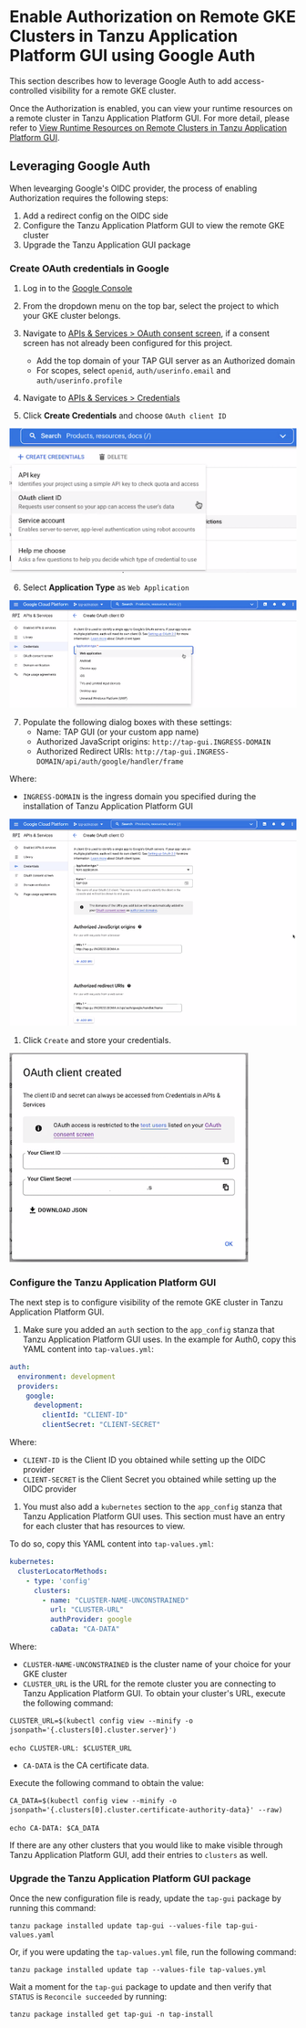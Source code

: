 # Enable Authorization on Remote GKE Clusters in Tanzu Application Platform GUI using Google Auth

This section describes how to leverage Google Auth to add access-controlled visibility for a remote GKE cluster.

Once the Authorization is enabled, you can view your runtime resources on a remote cluster in Tanzu Application Platform GUI. For more detail, please refer to [View Runtime Resources on Remote Clusters in Tanzu Application Platform GUI](./view-resouces-rbac.md).


## <a id="googles-oidc-provider"></a> Leveraging Google Auth

When levearging Google's OIDC provider, the process of enabling Authorization requires the following steps:

1. Add a redirect config on the OIDC side
2. Configure the Tanzu Application Platform GUI to view the remote GKE cluster
3. Upgrade the Tanzu Application GUI package

### <a id="create-oauth-credentials"></a> Create OAuth credentials in Google

1. Log in to the [Google Console](https://console.cloud.google.com)
2. From the dropdown menu on the top bar, select the project to which your GKE cluster belongs.
3. Navigate to
   [APIs & Services > OAuth consent screen](https://console.cloud.google.com/apis/credentials/consent), if a consent screen has not already been configured for this
   project.
   - Add the top domain of your TAP GUI server as an Authorized domain
   - For scopes, select `openid`, `auth/userinfo.email` and
     `auth/userinfo.profile`


4. Navigate to
   [APIs & Services > Credentials](https://console.cloud.google.com/apis/credentials)
5. Click **Create Credentials** and choose `OAuth client ID`

![OAuth client created](./../plugins/images/tap-gui-gke-auth-1.png)

6. Select **Application Type** as `Web Application` 

![OAuth client created](./../plugins/images/tap-gui-gke-auth-2.png)

7. Populate the following dialog boxes with these settings:
   - Name: TAP GUI (or your custom app name)
   - Authorized JavaScript origins: `http://tap-gui.INGRESS-DOMAIN`
   - Authorized Redirect URIs:
     `http://tap-gui.INGRESS-DOMAIN/api/auth/google/handler/frame`

Where:

   - `INGRESS-DOMAIN` is the ingress domain you specified during the installation of Tanzu Application Platform GUI  


![OAuth client created](./../plugins/images/tap-gui-gke-auth-3.png)

1. Click `Create` and store your credentials. 

![OAuth client created](./../plugins/images/tap-gui-gke-auth-4.png)

### <a id="configure-tap-gui"></a> Configure the Tanzu Application Platform GUI

The next step is to configure visibility of the remote GKE cluster in Tanzu Application Platform GUI. 

1. Make sure you added an `auth` section to the `app_config` stanza that Tanzu Application Platform GUI uses. In the example for Auth0, copy this YAML content into `tap-values.yml`:


```yaml
auth:
  environment: development
  providers:
    google:
      development:
        clientId: "CLIENT-ID"
        clientSecret: "CLIENT-SECRET"
```
Where:

   - `CLIENT-ID` is the Client ID you obtained while setting up the OIDC provider
   - `CLIENT-SECRET` is the Client Secret you obtained while setting up the OIDC provider


1. You must also add a `kubernetes` section to the `app_config` stanza that Tanzu Application Platform GUI uses. This section must have an entry for each cluster that has resources to view.

To do so, copy this YAML content into `tap-values.yml`:

```yaml
kubernetes:
  clusterLocatorMethods:
    - type: 'config'
      clusters:
        - name: "CLUSTER-NAME-UNCONSTRAINED"
          url: "CLUSTER-URL"
          authProvider: google
          caData: "CA-DATA"
```
Where:

   - `CLUSTER-NAME-UNCONSTRAINED` is the cluster name of your choice for your GKE cluster
   - `CLUSTER_URL` is the URL for the remote cluster you are connecting to Tanzu Application Platform GUI. To obtain your cluster's URL, execute the following command:

```console
CLUSTER_URL=$(kubectl config view --minify -o jsonpath='{.clusters[0].cluster.server}')

echo CLUSTER-URL: $CLUSTER_URL
```

- `CA-DATA` is the CA certificate data.

Execute the following command to obtain the value:

```console
CA_DATA=$(kubectl config view --minify -o jsonpath='{.clusters[0].cluster.certificate-authority-data}' --raw)

echo CA-DATA: $CA_DATA
```

If there are any other clusters that you would like to make visible through Tanzu Application Platform GUI, add their entries to `clusters` as well.

### <a id="upgrade-tap-gui"></a> Upgrade the Tanzu Application Platform GUI package

Once the new configuration file is ready, update the `tap-gui` package by running this command:

```console
tanzu package installed update tap-gui --values-file tap-gui-values.yaml
```    

Or, if you were updating the `tap-values.yml` file, run the following command: 

```console
tanzu package installed update tap --values-file tap-values.yml
```

Wait a moment for the `tap-gui` package to update and then verify that `STATUS` is
`Reconcile succeeded` by running:

```console
tanzu package installed get tap-gui -n tap-install
```
